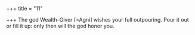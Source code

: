 +++
title = "11"

+++
The god Wealth-Giver [=Agni] wishes your full outpouring.
Pour it out or fill it up: only then will the god honor you.